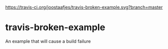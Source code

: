 https://travis-ci.org/joostaafjes/travis-broken-example.svg?branch=master

# travis-broken-example

An example that will cause a build failure
